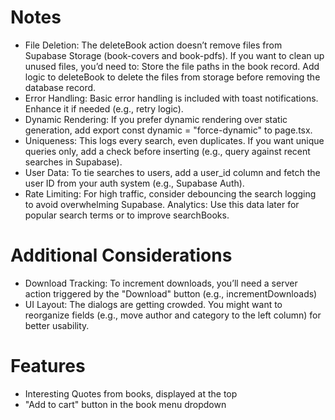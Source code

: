 # Notes
- File Deletion: The deleteBook action doesn’t remove files from Supabase Storage (book-covers and book-pdfs). If you want to clean up unused files, you’d need to:
Store the file paths in the book record.
Add logic to deleteBook to delete the files from storage before removing the database record.
- Error Handling: Basic error handling is included with toast notifications. Enhance it if needed (e.g., retry logic).
- Dynamic Rendering: If you prefer dynamic rendering over static generation, add export const dynamic = "force-dynamic" to page.tsx.
- Uniqueness: This logs every search, even duplicates. If you want unique queries only, add a check before inserting (e.g., query against recent searches in Supabase).
- User Data: To tie searches to users, add a user_id column and fetch the user ID from your auth system (e.g., Supabase Auth).
- Rate Limiting: For high traffic, consider debouncing the search logging to avoid overwhelming Supabase.
Analytics: Use this data later for popular search terms or to improve searchBooks.


# Additional Considerations
- Download Tracking: To increment downloads, you’ll need a server action triggered by the "Download" button (e.g., incrementDownloads)
- UI Layout: The dialogs are getting crowded. You might want to reorganize fields (e.g., move author and category to the left column) for better usability.

# Features
- Interesting Quotes from books, displayed at the top
- "Add to cart" button in the book menu dropdown